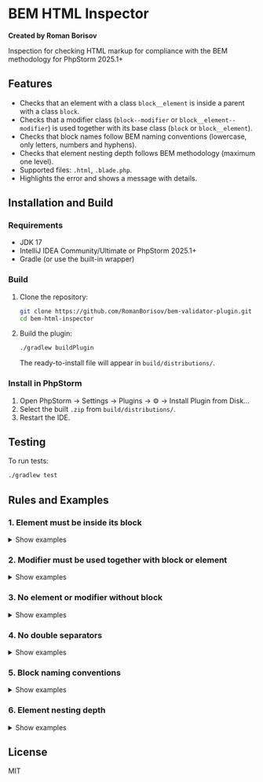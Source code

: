 # BEM HTML Inspector

**Created by Roman Borisov**

Inspection for checking HTML markup for compliance with the BEM methodology for PhpStorm 2025.1+

## Features
- Checks that an element with a class `block__element` is inside a parent with a class `block`.
- Checks that a modifier class (`block--modifier` or `block__element--modifier`) is used together with its base class (`block` or `block__element`).
- Checks that block names follow BEM naming conventions (lowercase, only letters, numbers and hyphens).
- Checks that element nesting depth follows BEM methodology (maximum one level).
- Supported files: `.html`, `.blade.php`.
- Highlights the error and shows a message with details.


## Installation and Build

### Requirements
- JDK 17
- IntelliJ IDEA Community/Ultimate or PhpStorm 2025.1+
- Gradle (or use the built-in wrapper)

### Build

1. Clone the repository:
   ```bash
   git clone https://github.com/RomanBorisov/bem-validator-plugin.git
   cd bem-html-inspector
   ```
2. Build the plugin:
   ```bash
   ./gradlew buildPlugin
   ```
   The ready-to-install file will appear in `build/distributions/`.

### Install in PhpStorm
1. Open PhpStorm → Settings → Plugins → ⚙️ → Install Plugin from Disk...
2. Select the built `.zip` from `build/distributions/`.
3. Restart the IDE.

## Testing

To run tests:
```bash
./gradlew test
```

## Rules and Examples

### 1. Element must be inside its block
<details>
<summary>Show examples</summary>

**Error:**
```html
<!-- Error: no parent with class 'menu' -->
<div class="menu__item"></div>
```
**Correct:**
```html
<div class="menu">
  <div class="menu__item"></div>
</div>
```
</details>

### 2. Modifier must be used together with block or element
<details>
<summary>Show examples</summary>

**Error:**
```html
<!-- Error: modifier without base class -->
<div class="menu__item--active"></div>
<div class="menu--active"></div>
```
**Correct:**
```html
<div class="menu__item menu__item--active"></div>
<div class="menu menu--active"></div>
```
</details>

### 3. No element or modifier without block
<details>
<summary>Show examples</summary>

**Error:**
```html
<!-- Error: class starts with separator without block name -->
<div class="__item"></div>
<div class="--active"></div>
```
**Correct:**
```html
<div class="menu__item"></div>
<div class="menu--active"></div>
```
</details>

### 4. No double separators
<details>
<summary>Show examples</summary>

**Error:**
```html
<!-- Error: class contains double separators -->
<div class="menu___item"></div>
<div class="menu----active"></div>
```
**Correct:**
```html
<div class="menu__item"></div>
<div class="menu--active"></div>
```
</details>

### 5. Block naming conventions
<details>
<summary>Show examples</summary>

**Error:**
```html
<!-- Error: incorrect block naming -->
<div class="Header"></div>
<div class="header_block"></div>
<div class="headerBlock"></div>
<div class="HEADER"></div>
```
**Correct:**
```html
<div class="header"></div>
<div class="header-block"></div>
<div class="header-1"></div>
```
</details>

### 6. Element nesting depth
<details>
<summary>Show examples</summary>

**Error:**
```html
<!-- Error: too deep element nesting -->
<div class="block__element1__element2"></div>
<div class="menu__item__link__icon"></div>
```
**Correct:**
```html
<div class="block__element1"></div>
<div class="menu__item"></div>
```
</details>

## License
MIT
